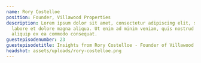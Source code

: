 ```yaml
---
name: Rory Costelloe
position: Founder, Villawood Properties
description: Lorem ipsum dolor sit amet, consectetur adipiscing elit, sed do eiusmod tempor incididunt ut 
  labore et dolore magna aliqua. Ut enim ad minim veniam, quis nostrud exercitation ullamco laboris nisi ut 
  aliquip ex ea commodo consequat.
guestepisodenumber: 23
guestepisodetitle: Insights from Rory Costelloe - Founder of Villawood Properties
headshot: assets/uploads/rory-costelloe.png
---
```

